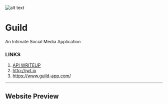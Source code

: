 ![alt text](https://github.com/atarisafari/LargeProject/blob/master/web/src/imgs/Guild_Logo.png)

# Guild
An Intimate Social Media Application

### LINKS
1. [API WRITEUP](API/README.md)
2. http://jwt.io
3. https://www.guild-app.com/
___
## Website Preview


